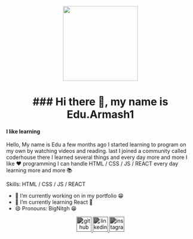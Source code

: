 <div align="center">
  <img src="https://media.giphy.com/media/v1.Y2lkPTc5MGI3NjExaGtoYm1iYnA0bWp6MWIxMGtnbWY2azNnbGJpYjNjbzgwcmdsOXdqaiZlcD12MV9pbnRlcm5hbF9naWZfYnlfaWQmY3Q9Zw/iIqmM5tTjmpOB9mpbn/giphy.gif" width="200px">
  <h1>### Hi there 👋, my name is Edu.Armash1</h1>
</div>

#### I like learning
Hello, My name is Edu a few months ago I started learning to program on my own by watching videos and reading. last I joined a community called coderhouse there I learned several things and every day more and more I like :heart: programming I can handle HTML / CSS / JS / REACT every day learning more and more :books: 

Skills: HTML / CSS / JS / REACT 

- 🔭 I’m currently working on in my portfolio :grin: 
- 🌱 I’m currently learning React :eyes: 
- 😄 Pronouns: BigNitgh :grin: 



<div align="center">
  <a href="https://github.com/BigNitgh">
    <img src="https://cdn.jsdelivr.net/npm/simple-icons@3.0.1/icons/github.svg" alt="github" height="40" style="filter: grayscale(100%) brightness(50%)">
  </a>
  <a href="https://www.linkedin.com/in/edu-armas-1a4b16260/">
    <img src="https://cdn.jsdelivr.net/npm/simple-icons@3.0.1/icons/linkedin.svg" alt="linkedin" height="40" style="filter: grayscale(100%) brightness(50%)">
  </a>
  <a href="https://www.instagram.com/edu.armas11/">
    <img src="https://cdn.jsdelivr.net/npm/simple-icons@3.0.1/icons/instagram.svg" alt="instagram" height="40" style="filter: grayscale(100%) brightness(50%)">
  </a>
</div>
